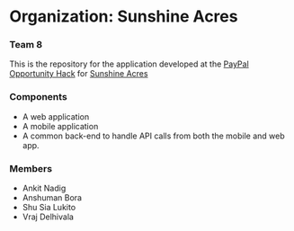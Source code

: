 # Organization: Sunshine Acres
### Team 8

This is the repository for the application developed at the [PayPal Opportunity Hack](https://devpost.com/software/team8-sunshineacres) for [Sunshine Acres](http://sunshineacres.org)

### Components
  - A web application
  - A mobile application
  - A common back-end to handle API calls from both the mobile and web app.

### Members
  - Ankit Nadig
  - Anshuman Bora
  - Shu Sia Lukito
  - Vraj Delhivala
